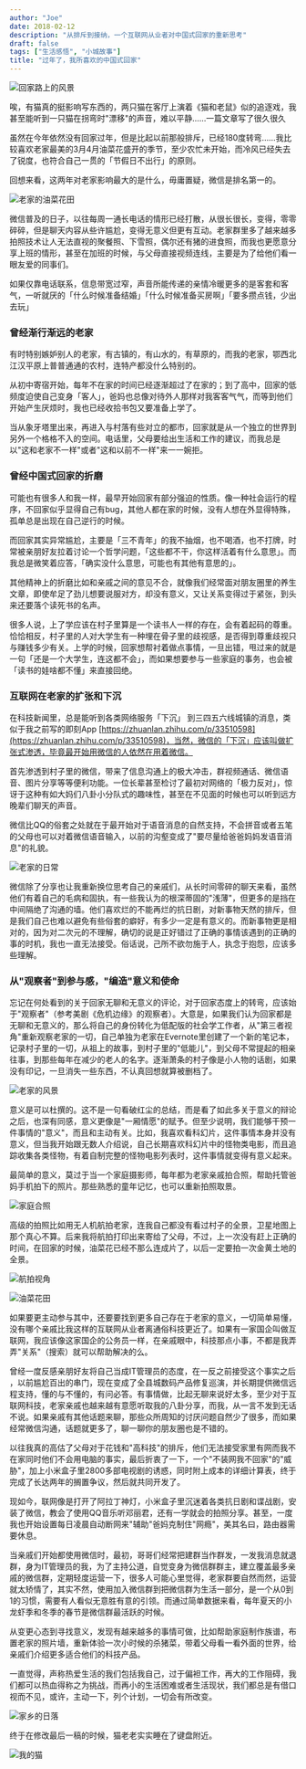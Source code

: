 ```yaml
---
author: "Joe"
date: 2018-02-12
description: "从排斥到接纳，一个互联网从业者对中国式回家的重新思考"
draft: false
tags: ["生活感悟", "小城故事"]
title: "过年了，我所喜欢的中国式回家"
---
```


![回家路上的风景](/images/posts/chinese-new-year-homecoming-thoughts/IMG_7749.webp)

唉，有猫真的挺影响写东西的，两只猫在客厅上演着《猫和老鼠》似的追逐戏，我甚至能听到一只猫在拐弯时"漂移"的声音，难以平静……一篇文章写了很久很久

虽然在今年依然没有回家过年，但是比起以前那般排斥，已经180度转弯……我比较喜欢老家最美的3月4月油菜花盛开的季节，至少农忙未开始，而冷风已经失去了锐度，也符合自己一贯的「节假日不出行」的原则。

回想来看，这两年对老家影响最大的是什么，毋庸置疑，微信是排名第一的。

![老家的油菜花田](/images/posts/chinese-new-year-homecoming-thoughts/countryside-view.webp)

微信普及的日子，以往每周一通长电话的情形已经打散，从很长很长，变得，零零碎碎，但是聊天内容从些许尴尬，变得无意义但更有互动。老家群里多了越来越多拍照技术让人无法直视的聚餐照、下雪照，偶尔还有猪的进食照，而我也更愿意分享上班的情形，甚至在加班的时候，与父母直接视频连线，主要是为了给他们看一眼友爱的同事们。

如果仅靠电话联系，信息带宽过窄，声音所能传递的亲情冷暖更多的是客套和客气，一听就厌的「什么时候准备结婚」「什么时候准备买房啊」「要多攒点钱，少出去玩」

### 曾经渐行渐远的老家

有时特别嫉妒别人的老家，有古镇的，有山水的，有草原的，而我的老家，鄂西北江汉平原上普普通通的农村，连特产都没什么特别的。

从初中寄宿开始，每年不在家的时间已经逐渐超过了在家的；到了高中，回家的低频度迫使自己变身「客人」，爸妈也总像对待外人那样对我客客气气，而等到他们开始产生厌烦时，我也已经收拾书包又要准备上学了。

当从象牙塔里出来，再进入与村落有些对立的都市，回家就是从一个独立的世界到另外一个格格不入的空间。电话里，父母要给出生活和工作的建议，而我总是以"这和老家不一样"或者"这和以前不一样"来一一婉拒。

### 曾经中国式回家的折磨

可能也有很多人和我一样，最早开始回家有部分强迫的性质。像一种社会运行的程序，不回家似乎显得自己有bug，其他人都在家的时候，没有人想在外显得特殊，孤单总是出现在自己逆行的时候。

而回家其实异常尴尬，主要是「三不青年」的我不抽烟，也不喝酒，也不打牌，时常被亲朋好友拉着讨论一个哲学问题，「这些都不干，你这样活着有什么意思」。而我总是微笑着应答，「确实没什么意思，可能也有其他有意思的」。

其他精神上的折磨比如和亲戚之间的意见不合，就像我们经常面对朋友圈里的养生文章，即使牟足了劲儿想要说服对方，却没有意义，又让关系变得过于紧张，到头来还要落个读死书的名声。

很多人说，上了学应该在村子里算是一个读书人一样的存在，会有着起码的尊重。恰恰相反，村子里的人对大学生有一种埋在骨子里的歧视感，是否得到尊重歧视只与赚钱多少有关。上学的时候，回家想帮衬着做点事情，一旦出错，甩过来的就是一句「还是一个大学生，连这都不会」，而如果想要参与一些家庭的事务，也会被「读书的娃啥都不懂」来直接回绝。

### 互联网在老家的扩张和下沉

在科技新闻里，总是能听到各类网络服务「下沉」 到三四五六线城镇的消息，类似于我之前写的即刻App [https://zhuanlan.zhihu.com/p/33510598](https://zhuanlan.zhihu.com/p/33510598)，当然，微信的「下沉」应该叫做扩张式渗透，毕竟最开始用微信的人依然在用着微信。

首先渗透到村子里的微信，带来了信息沟通上的极大冲击，群视频通话、微信语音、图片分享等等便利功能。一位长辈甚至检讨了最初对网络的「极力反对」，惊讶于这种有如大妈们八卦小分队式的趣味性，甚至在不见面的时候也可以听到远方晚辈们聊天的声音。

微信比QQ的俗套之处就在于最开始对于语音消息的自然支持，不会拼音或者五笔的父母也可以对着微信语音输入，以前的沟壑变成了"要尽量给爸爸妈妈发语音消息"的礼貌。

![老家的日常](/images/posts/chinese-new-year-homecoming-thoughts/daily-life.webp)

微信除了分享也让我重新换位思考自己的亲戚们，从长时间零碎的聊天来看，虽然他们有着自己的毛病和固执，有一些我认为的根深蒂固的"浅薄"，但更多的是挡在中间隔绝了沟通的墙。他们喜欢烂的不能再烂的抗日剧，对新事物天然的排斥，但是我们自己也难以避免有些俗套的癖好，有多少一定是有意义的。而新事物更是相对的，因为对二次元的不理解，确切的说是正好错过了正确的事情该遇到的正确的事的时机，我也一直无法接受。俗话说，己所不欲勿施于人，执念于抱怨，应该多些理解。

### 从"观察者"到参与感，"编造"意义和使命

忘记在何处看到的关于回家无聊和无意义的评论，对于回家态度上的转弯，应该始于"观察者"（参考美剧《危机边缘》的观察者）。大意是，如果我们认为回家都是无聊和无意义的，那么将自己的身份转化为低配版的社会学工作者，从"第三者视角"重新观察老家的一切，自己单独为老家在Evernote里创建了一个新的笔记本，记录村子里的一切，从祖上的故事，到村子里的"低能儿"，到父母不常提起的相亲往事，到那些每年在减少的老人的名字。逐渐萧条的村子像是小人物的话剧，如果没有印记，一旦消失一些东西，不认真回想就算被删档了。

![老家的风景](/images/posts/chinese-new-year-homecoming-thoughts/village-view.webp)

意义是可以杜撰的。这不是一句看破红尘的总结，而是看了如此多关于意义的辩论之后，也深有同感，意义更像是"一厢情愿"的赋予。但至少说明，我们能够干预一件事情的"意义"，而且和主动有关。比如，我喜欢看科幻片，这件事情本身并没有意义，但当我开始跟无数人介绍说，自己长期喜欢科幻片中的怪物类电影，而且追踪收集各类怪物，有着自制完整的怪物电影列表时，这件事情就变得有意义起来。

最简单的意义，莫过于当一个家庭摄影师，每年都为老家亲戚拍合照，帮助托管爸妈手机拍下的照片。那些熟悉的童年记忆，也可以重新拍照取景。

![家庭合照](/images/posts/chinese-new-year-homecoming-thoughts/family-photo.webp)

高级的拍照比如用无人机航拍老家，连我自己都没有看过村子的全景，卫星地图上那个真心不算。后来我将航拍打印出来寄给了父母，不过，上一次没有赶上正确的时间，在回家的时候，油菜花已经不那么连成片了，以后一定要拍一次金黄土地的全景。

![航拍视角](/images/posts/chinese-new-year-homecoming-thoughts/drone-view.webp)

![油菜花田](/images/posts/chinese-new-year-homecoming-thoughts/rapeseed-field.webp)

如果要更主动参与其中，还要要找到更多自己存在于老家的意义，一切简单易懂，没有哪个亲戚比我这样的互联网从业者离通俗科技更近了。如果有一家国企叫做互联网，我应该像这家国企的公务员一样，在亲戚眼中，科技那点小事，不都是我弄弄"关系"（搜索）就可以帮助解决的么。

曾经一度反感亲朋好友将自己当成IT管理员的态度，在一反之前接受这个事实之后 ，以前尴尬百出的串门，现在变成了全县城数码产品修复巡演，并长期提供微信远程支持，懂的与不懂的，有问必答。有事情做，比起无聊来说好太多，至少对于互联网科技，老家亲戚也越来越有意愿听取我的八卦分享，而我，从一言不发到无话不说。如果亲戚有其他话题来聊，那些众所周知的讨厌问题自然少了很多，而如果经常微信沟通，话题就更多了，聊一聊你的朋友圈也是不错的。

以往我真的高估了父母对于花钱和"高科技"的排斥，他们无法接受家里有网而我不在家同时他们不会用电脑的事实，最后折衷了一下，一个"不装网我不回家"的"威胁"，加上小米盒子里2800多部电视剧的诱惑，同时附上成本的详细计算表，终于完成了长达两年的搁置争议，然后就共同开发了。

现如今，联网像是打开了阿拉丁神灯，小米盒子里沉迷着各类抗日剧和谍战剧，安装了微信，教会了使用QQ音乐听邓丽君，还有一学就会的拍照分享。甚至，一度我也开始设置每日凌晨自动断网来"辅助"爸妈克制住"网瘾"，美其名曰，路由器需要休息。

当亲戚们开始都使用微信时，最初，哥哥们经常把建群当作群发，一发我消息就退群，身为IT管理员的我，为了主持公道，自觉变身为微信群群主，建立覆盖最多亲戚的微信群，定期轻度运营一下，很多人可能心里觉得，老家群要自然而然，运营就太矫情了，其实不然，使用加入微信群到把微信群为生活一部分，是一个从0到1的习惯，需要有人看似无意胜有意的引领。而通过简单数据来看，每年夏天的小龙虾季和冬季的春节是微信群最活跃的时候。

从变更心态到寻找意义，发现有越来越多的事情可做，比如帮助家庭制作族谱，布置老家的照片墙，重新体验一次小时候的杀猪菜，带着父母看一看外面的世界，给亲戚们介绍更多适合他们的科技产品。

一直觉得，声称热爱生活的我们包括我自己，过于偏袒工作，再大的工作阻碍，我们都可以热血得称之为挑战，而再小的生活困难或者生活现状，我们都总是有借口视而不见，或许，主动一下，列个计划，一切会有所改变。

![家乡的日落](/images/posts/chinese-new-year-homecoming-thoughts/sunset.webp)

终于在修改最后一稿的时候，猫老老实实睡在了键盘附近。

![我的猫](/images/posts/chinese-new-year-homecoming-thoughts/my-cat.webp) 
